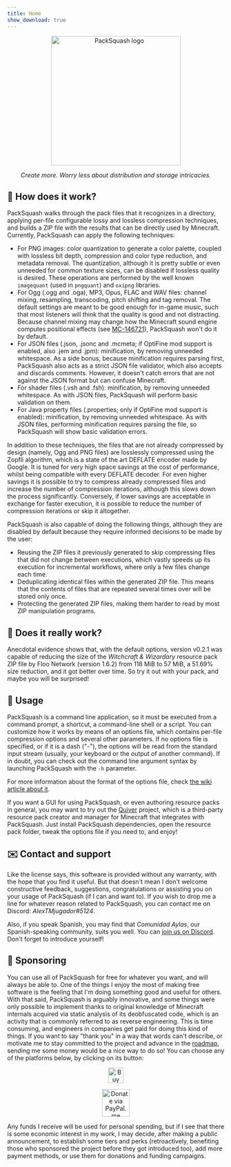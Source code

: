 ```yaml
---
title: Home
show_download: true
---
```


<p align="center"><img src="https://user-images.githubusercontent.com/31966940/124388201-1f40eb80-dce2-11eb-88e8-3934d7d73c0a.png" alt="PackSquash logo" width="300" height="300"></p>
<p align="center"><span style="font-style: italic">Create more. Worry less about distribution and storage intricacies.</span></p>

## 🔎 How does it work?
PackSquash walks through the pack files that it recognizes in a directory, applying per-file configurable lossy and lossless compression techniques, and builds a ZIP file with the results that can be directly used by Minecraft. Currently, PackSquash can apply the following techniques:

* For PNG images: color quantization to generate a color palette, coupled with lossless bit depth, compression and color type reduction, and metadata removal. The quantization, although it is pretty subtle or even unneeded for common texture sizes, can be disabled if lossless quality is desired. These operations are performed by the well known `imagequant` (used in `pngquant`) and `oxipng` libraries.
* For Ogg (.ogg and .oga), MP3, Opus, FLAC and WAV files: channel mixing, resampling, transcoding, pitch shifting and tag removal. The default settings are meant to be good enough for in-game music, such that most listeners will think that the quality is good and not distracting. Because channel mixing may change how the Minecraft sound engine computes positional effects (see [MC-146721](https://bugs.mojang.com/browse/MC-146721)), PackSquash won't do it by default.
* For JSON files (.json, .jsonc and .mcmeta; if OptiFine mod support is enabled, also .jem and .jpm): minification, by removing unneeded whitespace. As a side bonus, because minification requires parsing first, PackSquash also acts as a strict JSON file validator, which also accepts and discards comments. However, it doesn't catch errors that are not against the JSON format but can confuse Minecraft.
* For shader files (.vsh and .fsh): minification, by removing unneeded whitespace. As with JSON files, PackSquash will perform basic validation on them.
* For Java property files (.properties; only if OptiFine mod support is enabled): minification, by removing unneeded whitespace. As with JSON files, performing minification requires parsing the file, so PackSquash will show basic validation errors.

In addition to these techniques, the files that are not already compressed by design (namely, Ogg and PNG files) are losslessly compressed using the Zopfli algorithm, which is a state of the art DEFLATE encoder made by Google. It is tuned for very high space savings at the cost of performance, whilst being compatible with every DEFLATE decoder. For even higher savings it is possible to try to compress already compressed files and increase the number of compression iterations, although this slows down the process significantly. Conversely, if lower savings are acceptable in exchange for faster execution, it is possible to reduce the number of compression iterations or skip it altogether.

PackSquash is also capable of doing the following things, although they are disabled by default because they require informed decisions to be made by the user:

* Reusing the ZIP files it previously generated to skip compressing files that did not change between executions, which vastly speeds up its execution for incremental workflows, where only a few files change each time.
* Deduplicating identical files within the generated ZIP file. This means that the contents of files that are repeated several times over will be stored only once.
* Protecting the generated ZIP files, making them harder to read by most ZIP manipulation programs.

## 🤔 Does it really work?
Anecdotal evidence shows that, with the default options, version v0.2.1 was capable of reducing the size of the _Witchcraft & Wizardary_ resource pack ZIP file by Floo Network (version 1.6.2) from 118 MiB to 57 MiB, a 51.69% size reduction, and it got better over time. So try it out with your pack, and maybe you will be surprised!

## 📝 Usage
PackSquash is a command line application, so it must be executed from a command prompt, a shortcut, a command-line shell or a script. You can customize how it works by means of an options file, which contains per-file compression options and several other parameters. If no options file is specified, or if it is a dash ("-"), the options will be read from the standard input stream (usually, your keyboard or the output of another command). If in doubt, you can check out the command line argument syntax by launching PackSquash with the `-h` parameter.

For more information about the format of the options file, check [the wiki article about it](https://github.com/ComunidadAylas/PackSquash/wiki/Options-files).

If you want a GUI for using PackSquash, or even authoring resource packs in general, you may want to try out the [Quiver](https://github.com/DeflatedPickle/Quiver) project, which is a third-party resource pack creator and manager for Minecraft that integrates with PackSquash. Just install PackSquash dependencies, open the resource pack folder, tweak the options file if you need to, and enjoy!

## ✉️ Contact and support
Like the license says, this software is provided without any warranty, with the hope that you find it useful. But that doesn't mean I don't welcome constructive feedback, suggestions, congratulations or assisting you on your usage of PackSquash (if I can and want to). If you wish to drop me a line for whatever reason related to PackSquash, you can contact me on Discord: _AlexTMjugador#5124_.

Also, if you speak Spanish, you may find that _Comunidad Aylas_, our Spanish-speaking community, suits you well. You can [join us on Discord](https://discord.gg/RVAgQRS). Don't forget to introduce yourself!

## 🎁 Sponsoring
You can use all of PackSquash for free for whatever you want, and will always be able to. One of the things I enjoy the most of making free software is the feeling that I'm doing something good and useful for others. With that said, PackSquash is arguably innovative, and some things were only possible to implement thanks to original knowledge of Minecraft internals acquired via static analysis of its deobfuscated code, which is an activity that is commonly referred to as reverse engineering. This is time consuming, and engineers in companies get paid for doing this kind of things. If you want to say "thank you" in a way that words can't describe, or motivate me to stay committed to the project and advance in the [roadmap](https://github.com/ComunidadAylas/PackSquash/projects/1), sending me some money would be a nice way to do so! You can choose any of the platforms below, by clicking on its button:

<p align="center"><a href="https://ko-fi.com/K3K758Q08"><img src="https://cdn.ko-fi.com/cdn/kofi2.png?v=2" alt="Buy me a coffee at ko-fi.com" height="36"/></a></p>
<p align="center"><a href="https://www.paypal.me/alejandrogonzalezg98"><img src="https://icon-library.com/images/paypal-donate-icon/paypal-donate-icon-7.jpg" alt="Donate via PayPal.me" height="64"/></a></p>

Any funds I receive will be used for personal spending, but if I see that there is some economic interest in my work, I may decide, after making a public announcement, to establish some tiers and perks (retroactively, benefiting those who sponsored the project before they got introduced too), add more payment methods, or use them for donations and funding campaigns.

